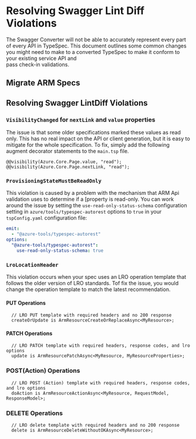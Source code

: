 # Resolving Swagger Lint Diff Violations

The Swagger Converter will not be able to accurately represent every part of every API in TypeSpec. This document
outlines some common changes you might need to make to a converted TypeSpec to make it conform to your existing service API and  
pass check-in validations.

## Migrate ARM Specs

## Resolving Swagger LintDiff Violations

### `VisibilityChanged` for `nextLink` and `value` properties

The issue is that some older specifications marked these values as read only. This has no real impact on the API or client generation, but it is easy to mitigate for the whole specification. To fix, simply add the following augment decorator statements to the `main.tsp` file.

```tsp
@@visibility(Azure.Core.Page.value, "read");
@@visibility(Azure.Core.Page.nextLink, "read");
```

### `ProvisioningStateMustBeReadOnly`

This violation is caused by a problem with the mechanism that ARM Api validation uses to determine if a [property is read-only. You can work around the issue by setting the `use-read-only-status-schema` configuration setting in `azure/tools/typespec-autorest` options to `true` in your `tspConfig.yaml` configuration file:

```yml
emit:
  - "@azure-tools/typespec-autorest"
options:
  "@azure-tools/typespec-autorest":
    use-read-only-status-schema: true
```

### `LroLocationHeader`

This violation occurs when your spec uses an LRO operation template that follows the older version of LRO standards. Tof fix the issue, you would change the operation template to match the latest recommendation.

#### PUT Operations

```tsp
  // LRO PUT template with required headers and no 200 response
  createOrUpdate is ArmResourceCreateOrReplaceAsync<MyResource>;
```

#### PATCH Operations

```tsp
  // LRO PATCH template with required headers, response codes, and lro options
  update is ArmResourcePatchAsync<MyResource, MyResourceProperties>;
```

### POST(Action) Operations

```tsp
  // LRO POST (Action) template with required headers, response codes, and lro options
  doAction is ArmResourceActionAsync<MyResource, RequestModel, ResponseModel>;
```

### DELETE Operations

```tsp
  // LRO delete template with required headers and no 200 response
  delete is ArmResourceDeleteWithoutOKAsync<MyResource>;
```
